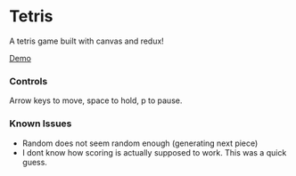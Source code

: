 # Tetris

A tetris game built with canvas and redux!

[Demo](https://mattwaggs.github.io/tetris/)

### Controls

Arrow keys to move, space to hold, p to pause.


### Known Issues

 - Random does not seem random enough (generating next piece)
 - I dont know how scoring is actually supposed to work. This was a quick guess.

